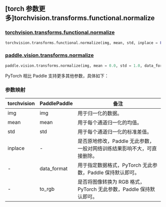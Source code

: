 ## [torch 参数更多]torchvision.transforms.functional.normalize

### [torchvision.transforms.functional.normalize](https://pytorch.org/vision/stable/generated/torchvision.transforms.functional.normalize.html)

```python
torchvision.transforms.functional.normalize(img, mean, std, inplace = False)
```

### [paddle.vision.transforms.normalize](https://www.paddlepaddle.org.cn/documentation/docs/zh/api/paddle/vision/transforms/normalize_cn.html)

```python
paddle.vision.transforms.normalize(img, mean = 0.0, std = 1.0, data_format = 'CHW', to_rgb = False)
```

PyTorch 相比 Paddle 支持更多其他参数，具体如下：

### 参数映射

| torchvision | PaddlePaddle | 备注                                              |
| --------- | ---------- | ---------------------------------------------------- |
| img       | img        | 用于归一化的数据。 |
| mean      | mean       | 用于每个通道归一化的均值。                                   |
| std       | std        | 用于每个通道归一化的标准差值。                               |
| inplace   | -          | 是否原地修改，Paddle 无此参数，一般对网络训练结果影响不大，可直接删除。   |
| -         | data_format| 用于指定数据格式，PyTorch 无此参数，Paddle 保持默认即可。 |
| -         | to_rgb     | 是否将图像转换为 RGB 格式，PyTorch 无此参数，Paddle 保持默认即可。 |
